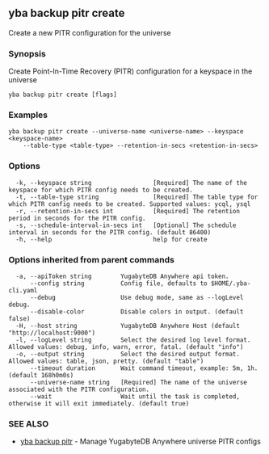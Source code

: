 ## yba backup pitr create

Create a new PITR configuration for the universe

### Synopsis

Create Point-In-Time Recovery (PITR) configuration for a keyspace in the universe

```
yba backup pitr create [flags]
```

### Examples

```
yba backup pitr create --universe-name <universe-name> --keyspace <keyspace-name>
	--table-type <table-type> --retention-in-secs <retention-in-secs>
```

### Options

```
  -k, --keyspace string                 [Required] The name of the keyspace for which PITR config needs to be created.
  -t, --table-type string               [Required] The table type for which PITR config needs to be created. Supported values: ycql, ysql
  -r, --retention-in-secs int           [Required] The retention period in seconds for the PITR config.
  -s, --schedule-interval-in-secs int   [Optional] The schedule interval in seconds for the PITR config. (default 86400)
  -h, --help                            help for create
```

### Options inherited from parent commands

```
  -a, --apiToken string        YugabyteDB Anywhere api token.
      --config string          Config file, defaults to $HOME/.yba-cli.yaml
      --debug                  Use debug mode, same as --logLevel debug.
      --disable-color          Disable colors in output. (default false)
  -H, --host string            YugabyteDB Anywhere Host (default "http://localhost:9000")
  -l, --logLevel string        Select the desired log level format. Allowed values: debug, info, warn, error, fatal. (default "info")
  -o, --output string          Select the desired output format. Allowed values: table, json, pretty. (default "table")
      --timeout duration       Wait command timeout, example: 5m, 1h. (default 168h0m0s)
      --universe-name string   [Required] The name of the universe associated with the PITR configuration.
      --wait                   Wait until the task is completed, otherwise it will exit immediately. (default true)
```

### SEE ALSO

* [yba backup pitr](yba_backup_pitr.md)	 - Manage YugabyteDB Anywhere universe PITR configs

